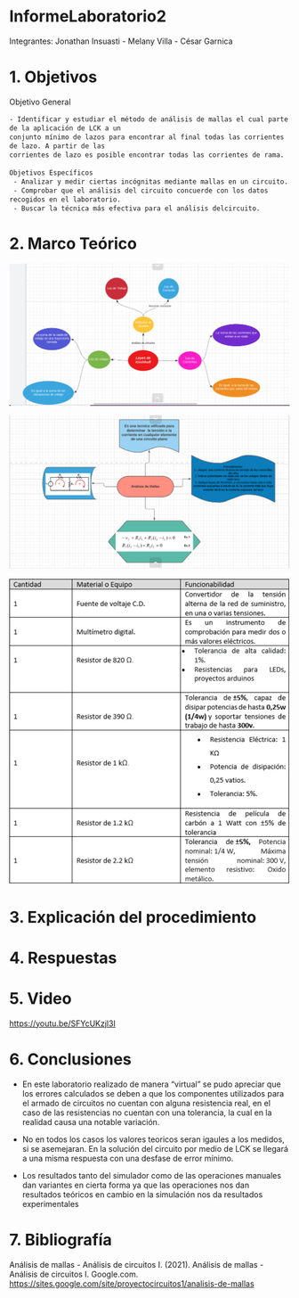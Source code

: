 # InformeLaboratorio2

Integrantes: Jonathan Insuasti - Melany  Villa - César Garnica 

# 1. Objetivos 

Objetivo General
     
    - Identificar y estudiar el método de análisis de mallas el cual parte de la aplicación de LCK a un 
    conjunto mínimo de lazos para encontrar al final todas las corrientes de lazo. A partir de las 
    corrientes de lazo es posible encontrar todas las corrientes de rama.      
    
    Objetivos Específicos
     - Analizar y medir ciertas incógnitas mediante mallas en un circuito.
     - Comprobar que el análisis del circuito concuerde con los datos recogidos en el laboratorio.
     - Buscar la técnica más efectiva para el análisis delcircuito.


# 2. Marco Teórico

![](https://github.com/mjvilla1/ImagenesLab2/blob/main/Mapa%20Leyes%20de%20Kirchhoff.PNG)

![](https://github.com/mjvilla1/ImagenesLab2/blob/main/Mapa%20Analisis%20de%20Mallas.PNG)

![](https://github.com/mjvilla1/ImagenesLab2/blob/main/Materiales.Mallas.PNG)

# 3. Explicación  del procedimiento


#  4. Respuestas 


# 5. Video

https://youtu.be/SFYcUKzjl3I

# 6. Conclusiones

- En este laboratorio realizado de manera “virtual” se pudo apreciar que los errores calculados se deben a que los componentes utilizados
 para el armado de circuitos no cuentan con alguna resistencia real, en el caso de las resistencias no cuentan con una tolerancia, 
 la cual en la realidad causa una notable variación.
 
 - No en todos los casos los valores teoricos seran igaules a los medidos, si se asemejaran. En la solución del circuito por medio 
 de LCK se llegará a una misma respuesta con una desfase de error mínimo.
 
-  Los resultados tanto del simulador como de las operaciones manuales dan variantes en cierta forma ya que las operaciones nos dan resultados teóricos en cambio en la simulación nos da resultados experimentales


# 7. Bibliografía 

Análisis de mallas - Análisis de circuitos I. (2021). Análisis de mallas - Análisis de circuitos I. Google.com. https://sites.google.com/site/proyectocircuitos1/analisis-de-mallas
